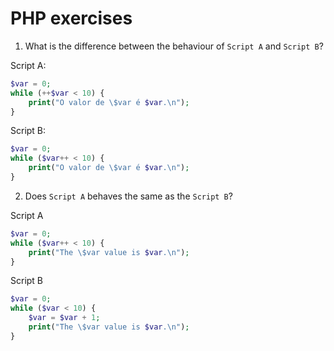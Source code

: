 # PHP exercises

1. What is the difference between the behaviour of `Script A` and `Script B`?

Script A:
```php
$var = 0;
while (++$var < 10) {
    print("O valor de \$var é $var.\n");
}
```

Script B:
```php
$var = 0;
while ($var++ < 10) {
    print("O valor de \$var é $var.\n");
}
```

2. Does `Script A` behaves the same as the `Script B`?

Script A
```php
$var = 0;
while ($var++ < 10) {
    print("The \$var value is $var.\n");
}
```

Script B
```php
$var = 0;
while ($var < 10) {
    $var = $var + 1;
    print("The \$var value is $var.\n");
}
```
